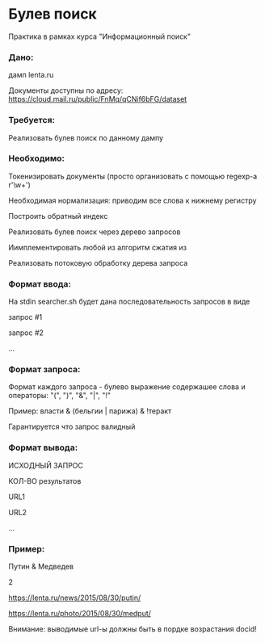 # Булев поиск

Практика в рамках курса "Информационный поиск"

### Дано:  
дамп lenta.ru


Документы доступны по адресу: https://cloud.mail.ru/public/FnMq/qCNif6bFG/dataset


### Требуется: 
Реализовать булев поиск по данному дампу


### Необходимо:

Токенизировать документы (просто организовать с помощью regexp-а r'\w+')

Необходимая нормализация: приводим все слова к нижнему регистру

Построить обратный индекс

Реализовать булев поиск через дерево запросов

Иимплементировать любой из алгоритм сжатия из 

Реализовать потоковую обработку дерева запроса



### Формат ввода: 

На stdin searcher.sh будет дана последовательность запросов в виде

запрос #1

запрос #2

...

 
### Формат запроса:

Формат каждого запроса - булево выражение содержашее слова и операторы: "(", ")", "&", "|", "!"

Пример: власти & (бельгии | парижа) & !теракт

Гарантируется что запрос валидный


### Формат вывода:

ИСХОДНЫЙ ЗАПРОС

КОЛ-ВО результатов

URL1

URL2

...


### Пример:

Путин & Медведев

2

https://lenta.ru/news/2015/08/30/putin/

https://lenta.ru/photo/2015/08/30/medput/


Внимание: выводимые url-ы должны быть в пордке возрастания docid!
